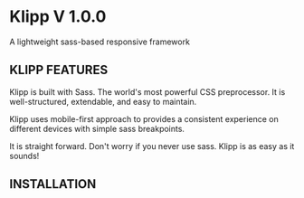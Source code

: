 # Klipp V 1.0.0
A lightweight sass-based responsive framework

KLIPP FEATURES
--------------
Klipp is built with Sass. The world's most powerful CSS preprocessor. It is well-structured, extendable, and easy to maintain.

Klipp uses mobile-first approach to provides a consistent experience on different devices with simple sass breakpoints.

It is straight forward. Don't worry if you never use sass. Klipp is as easy as it sounds!

INSTALLATION 
------------

